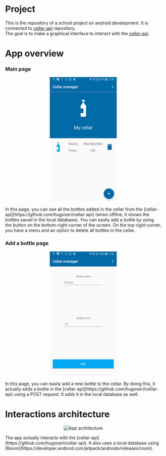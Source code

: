 # Project
This is the repository of a school project on android development. It is connected to [cellar-api](https://github.com/hugoseri/cellar-api) repository.   
The goal is to make a graphical interface to interact with the [cellar-api](https://github.com/hugoseri/cellar-api).

# App overview
### Main page
<p align="center">
  <img src="app/src/main/res/img/screen1.png" alt="Main page" height="400"/>
  <br/>
</p>
In this page, you can see all the bottles added in the cellar from the [cellar-api](https://github.com/hugoseri/cellar-api) (when offline, it shows the bottles saved in the local database).   
You can easily add a bottle by using the button on the bottom-right corner of the screen.    
On the top-right corner, you have a menu and an option to delete all bottles in the cellar.

### Add a bottle page
<p align="center">
  <img src="app/src/main/res/img/screen2.png" alt="Add bottle page" height="400"/>
  <br/>
</p>
In this page, you can easily add a new bottle to the cellar.
By doing this, it actually adds a bottle in the [cellar-api](https://github.com/hugoseri/cellar-api) using a POST request.
It adds it in the local database as well.

# Interactions architecture
<p align="center">
  <img src="app/src/main/res/img/architecture.png" alt="App architecture" height="400"/>
  <br/>
</p>
The app actually interacts with the [cellar-api](https://github.com/hugoseri/cellar-api).
It also uses a local database using [Room](https://developer.android.com/jetpack/androidx/releases/room).
